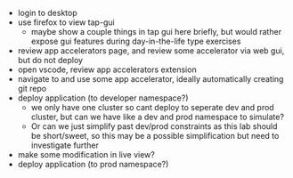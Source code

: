 - login to desktop
- use firefox to view tap-gui
  - maybe show a couple things in tap gui here briefly, but would rather expose gui features during day-in-the-life type exercises
- review app accelerators page, and review some accelerator via web gui, but do not deploy
- open vscode, review app accelerators extension
- navigate to and use some app accelerator, ideally automatically creating git repo
- deploy application (to developer namespace?)
  - we only have one cluster so cant deploy to seperate dev and prod cluster, but can we have like a dev and prod namespace to simulate? 
  - Or can we just simplify past dev/prod constraints as this lab should be short/sweet, so this may be a possible simplification but need to investigate further
- make some modification in live view?
- deploy application (to prod namespace?)

